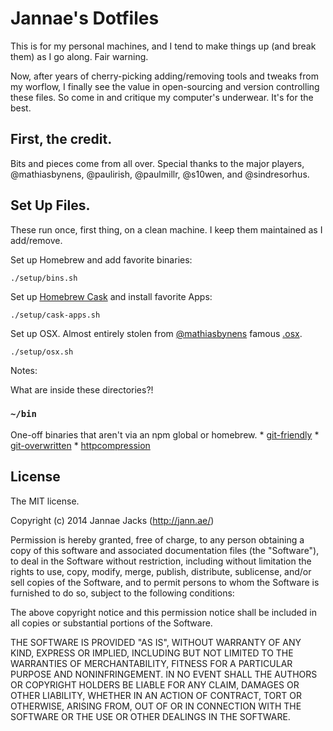 # Jannae's Dotfiles

This is for my personal machines, and I tend to make things up (and break them) as I go along. Fair warning.

Now, after years of cherry-picking adding/removing tools and tweaks from my worflow, I finally see the value in open-sourcing and version controlling these files. So come in and critique my computer's underwear. It's for the best.

## First, the credit.

Bits and pieces come from all over. Special thanks to the major players, @mathiasbynens, @paulirish, @paulmillr, @s10wen, and @sindresorhus.

## Set Up Files.

These run once, first thing, on a clean machine. I keep them maintained as I add/remove.

Set up Homebrew and add favorite binaries:

    ./setup/bins.sh

Set up [Homebrew Cask](http://caskroom.io/) and install favorite Apps:

    ./setup/cask-apps.sh

Set up OSX. Almost entirely stolen from [@mathiasbynens](https://github.com/mathiasbynens) famous [.osx](https://github.com/mathiasbynens/dotfiles/blob/master/.osx).

    ./setup/osx.sh

Notes:

What are inside these directories?!

### `~/bin`

One-off binaries that aren't via an npm global or homebrew.
    * [git-friendly](https://github.com/jamiew/git-friendly)
    * [git-overwritten](https://github.com/mislav/dotfiles/blob/master/bin/git-overwritten)
    * [httpcompression](https://github.com/mathiasbynens/dotfiles/blob/master/bin/httpcompression)


## License

The MIT license.

Copyright (c) 2014 Jannae Jacks (<http://jann.ae/>)

Permission is hereby granted, free of charge, to any person obtaining a copy of this software and associated documentation files (the "Software"), to deal in the Software without restriction, including without limitation the rights to use, copy, modify, merge, publish, distribute, sublicense, and/or sell copies of the Software, and to permit persons to whom the Software is furnished to do so, subject to the following conditions:

The above copyright notice and this permission notice shall be included in all copies or substantial portions of the Software.

THE SOFTWARE IS PROVIDED "AS IS", WITHOUT WARRANTY OF ANY KIND, EXPRESS OR IMPLIED, INCLUDING BUT NOT LIMITED TO THE WARRANTIES OF MERCHANTABILITY, FITNESS FOR A PARTICULAR PURPOSE AND NONINFRINGEMENT. IN NO EVENT SHALL THE AUTHORS OR COPYRIGHT HOLDERS BE LIABLE FOR ANY CLAIM, DAMAGES OR OTHER LIABILITY, WHETHER IN AN ACTION OF CONTRACT, TORT OR OTHERWISE, ARISING FROM, OUT OF OR IN CONNECTION WITH THE SOFTWARE OR THE USE OR OTHER DEALINGS IN THE SOFTWARE.


